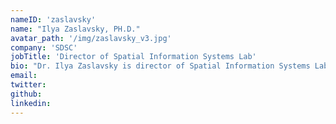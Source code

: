 ```yaml
---
nameID: 'zaslavsky'
name: "Ilya Zaslavsky, PH.D."
avatar_path: '/img/zaslavsky_v3.jpg'
company: 'SDSC'
jobTitle: 'Director of Spatial Information Systems Lab'
bio: "Dr. Ilya Zaslavsky is director of Spatial Information Systems Lab at the San Diego Supercomputer Center, University of California San Diego. His research focuses on distributed information management systems, spatial and temporal data discovery and integration, and visual analytics for surveys and image collections. Zaslavsky received his Ph.D. from the University of Washington (1995), and earlier a Ph.D. equivalent from the Russian Academy of Sciences (1990). He has been leading design and technical development in several large cyberinfrastructure projects supported by the U.S. National Science Foundation, mostly in the geosciences."
email:
twitter:
github:
linkedin:
---
```


